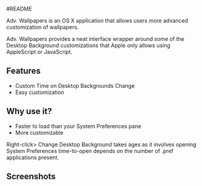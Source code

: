 #README

Adv. Wallpapers is an OS X application that allows users more advanced customization of wallpapers.

Adv. Wallpapers provides a neat interface wrapper around some of the Desktop Background customizations that Apple only allows using AppleScript or JavaScript.

## Features
* Custom Time on Desktop Backgrounds Change
* Easy customization


## Why use it? 
* Faster to load than your System Preferences pane
* More customizable

Right-click> Change Desktop Background takes ages as it involves opening System Preferences time-to-open depends on the number of .pref applications present. 


## Screenshots
